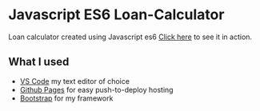 # Javascript ES6 Loan-Calculator 
Loan calculator created using Javascript es6
[Click here](https://jacobwebster.github.io/JS-Loan-Calculator/) to see it in action.

## What I used
- [VS Code](https://code.visualstudio.com/) my text editor of choice
- [Github Pages](https://pages.github.com/) for easy push-to-deploy hosting
- [Bootstrap](https://getbootstrap.com//) for my framework

